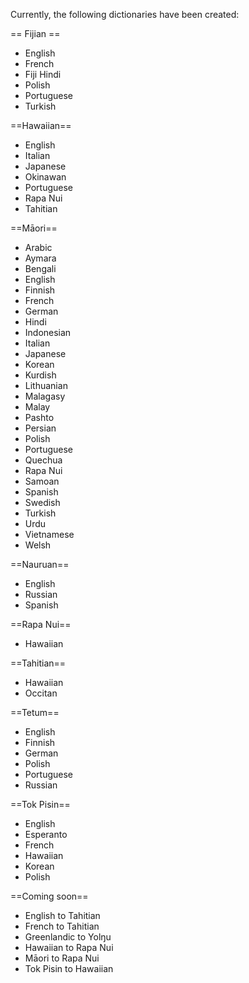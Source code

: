 Currently, the following dictionaries have been created:

== Fijian ==
* English
* French
* Fiji Hindi
* Polish
* Portuguese
* Turkish

==Hawaiian==
* English
* Italian
* Japanese
* Okinawan
* Portuguese
* Rapa Nui
* Tahitian

==Māori==
* Arabic
* Aymara
* Bengali
* English
* Finnish
* French
* German
* Hindi
* Indonesian
* Italian
* Japanese
* Korean
* Kurdish
* Lithuanian
* Malagasy
* Malay
* Pashto
* Persian
* Polish
* Portuguese
* Quechua
* Rapa Nui
* Samoan
* Spanish
* Swedish
* Turkish
* Urdu
* Vietnamese
* Welsh

==Nauruan==
* English
* Russian
* Spanish

==Rapa Nui==
* Hawaiian

==Tahitian==
* Hawaiian
* Occitan

==Tetum==
* English
* Finnish
* German
* Polish
* Portuguese
* Russian

==Tok Pisin==
* English
* Esperanto
* French
* Hawaiian
* Korean
* Polish

==Coming soon==
* English to Tahitian
* French to Tahitian
* Greenlandic to Yolŋu
* Hawaiian to Rapa Nui
* Māori to Rapa Nui
* Tok Pisin to Hawaiian
